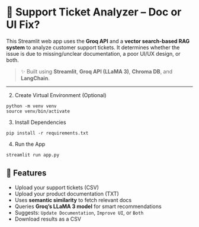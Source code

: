 # 🧠 Support Ticket Analyzer – Doc or UI Fix?

This Streamlit web app uses the **Groq API** and a **vector search-based RAG system** to analyze customer support tickets. It determines whether the issue is due to missing/unclear documentation, a poor UI/UX design, or both.

> ✨ Built using **Streamlit**, **Groq API (LLaMA 3)**, **Chroma DB**, and **LangChain**.

---

2. Create Virtual Environment (Optional)
```
python -m venv venv
source venv/bin/activate  
```
3. Install Dependencies
```
pip install -r requirements.txt
```
4. Run the App
```
streamlit run app.py
```

## 🚀 Features

- Upload your support tickets (CSV)
- Upload your product documentation (TXT)
- Uses **semantic similarity** to fetch relevant docs
- Queries **Groq’s LLaMA 3 model** for smart recommendations
- Suggests: `Update Documentation`, `Improve UI`, or `Both`
- Download results as a CSV